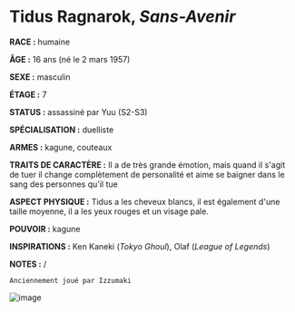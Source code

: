 # Tidus Ragnarok, *Sans-Avenir*

**RACE :** humaine

**ÂGE :** 16 ans (né le 2 mars 1957)

**SEXE :** masculin

**ÉTAGE :** 7

**STATUS :** assassiné par Yuu (S2-S3)

**SPÉCIALISATION :** duelliste

**ARMES :** kagune, couteaux

**TRAITS DE CARACTÈRE :** Il a de très grande émotion, mais quand il s'agit de tuer il change complètement de personalité et aime se baigner dans le sang des personnes qu'il tue

**ASPECT PHYSIQUE :** Tidus a les cheveux blancs, il est également d'une taille moyenne, il a les yeux rouges et un visage pale.

**POUVOIR :** kagune

**INSPIRATIONS :** Ken Kaneki (*Tokyo Ghoul*), Olaf (*League of Legends*)

**NOTES :** /

`Anciennement joué par Izzumaki`

![image](https://enyxia.alkanife.fr/images/characters/tidus.png)